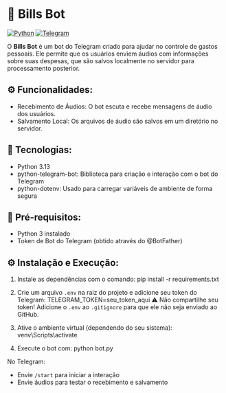 # 📝 Bills Bot

[![Python](https://img.shields.io/badge/Python-3.13-blue)](https://www.python.org/)
[![Telegram](https://img.shields.io/badge/Telegram-Bot-green)](https://core.telegram.org/bots)

O **Bills Bot** é um bot do Telegram criado para ajudar no controle de gastos pessoais. Ele permite que os usuários enviem áudios com informações sobre suas despesas, que são salvos localmente no servidor para processamento posterior.

## ⚙️ Funcionalidades:
- Recebimento de Áudios: O bot escuta e recebe mensagens de áudio dos usuários.
- Salvamento Local: Os arquivos de áudio são salvos em um diretório no servidor.

## 🚀 Tecnologias:
- Python 3.13
- python-telegram-bot: Biblioteca para criação e interação com o bot do Telegram
- python-dotenv: Usado para carregar variáveis de ambiente de forma segura

## 📝 Pré-requisitos:
- Python 3 instalado
- Token de Bot do Telegram (obtido através do @BotFather)

## ⚙️ Instalação e Execução:
1. Instale as dependências com o comando:
pip install -r requirements.txt

2. Crie um arquivo `.env` na raiz do projeto e adicione seu token do Telegram:
TELEGRAM_TOKEN=seu_token_aqui
⚠️ Não compartilhe seu token! Adicione o `.env` ao `.gitignore` para que ele não seja enviado ao GitHub.

3. Ative o ambiente virtual (dependendo do seu sistema):
venv\Scripts\activate

4. Execute o bot com:
python bot.py

No Telegram:
- Envie `/start` para iniciar a interação
- Envie áudios para testar o recebimento e salvamento

